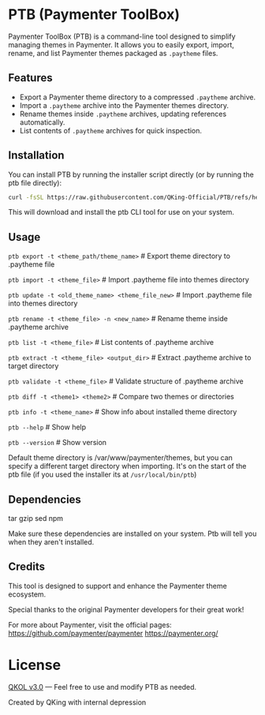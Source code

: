 # PTB (Paymenter ToolBox)

Paymenter ToolBox (PTB) is a command-line tool designed to simplify managing themes in Paymenter. It allows you to easily export, import, rename, and list Paymenter themes packaged as `.paytheme` files.

## Features

- Export a Paymenter theme directory to a compressed `.paytheme` archive.
- Import a `.paytheme` archive into the Paymenter themes directory.
- Rename themes inside `.paytheme` archives, updating references automatically.
- List contents of `.paytheme` archives for quick inspection.

## Installation

You can install PTB by running the installer script directly (or by running the ptb file directly):

```bash
curl -fsSL https://raw.githubusercontent.com/QKing-Official/PTB/refs/heads/main/installer | bash
```
This will download and install the ptb CLI tool for use on your system.

## Usage
```ptb export -t <theme_path/theme_name>```              # Export theme directory to .paytheme file

```ptb import -t <theme_file>```                # Import .paytheme file into themes directory

```ptb update -t <old_theme_name> <theme_file_new>```                # Import .paytheme file into themes directory

```ptb rename -t <theme_file> -n <new_name>``` # Rename theme inside .paytheme archive

```ptb list -t <theme_file>```                  # List contents of .paytheme archive

```ptb extract -t <theme_file> <output_dir>```        # Extract .paytheme archive to target directory

```ptb validate -t <theme_file>```                    # Validate structure of .paytheme archive

```ptb diff -t <theme1> <theme2>```                   # Compare two themes or directories

```ptb info -t <theme_name>```                        # Show info about installed theme directory

```ptb --help```                               # Show help

```ptb --version```                            # Show version

Default theme directory is /var/www/paymenter/themes, but you can specify a different target directory when importing. It's on the start of the ptb file (if you used the installer its at ```/usr/local/bin/ptb```)

## Dependencies
tar
gzip
sed
npm

Make sure these dependencies are installed on your system. Ptb will tell you when they aren't installed.

## Credits
This tool is designed to support and enhance the Paymenter theme ecosystem.

Special thanks to the original Paymenter developers for their great work!

For more about Paymenter, visit the official pages:
https://github.com/paymenter/paymenter
https://paymenter.org/


# License
[QKOL v3.0](https://github.com/QKing-Official/QKOL/blob/main/v3.0/QKING_OPEN_LICENSE_v3.0) — Feel free to use and modify PTB as needed.

Created by QKing with internal depression
